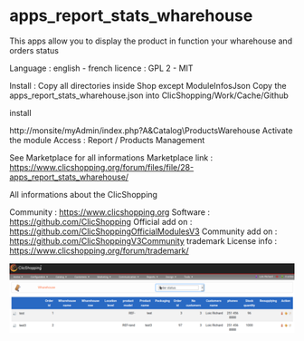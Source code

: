 # apps_report_stats_wharehouse

This apps allow you to display the product in function your wharehouse and orders status

Language : english - french
licence  : GPL 2 - MIT

Install :
Copy all directories inside Shop except ModuleInfosJson
Copy the apps_report_stats_wharehouse.json into ClicShopping/Work/Cache/Github

install 


http://monsite/myAdmin/index.php?A&Catalog\ProductsWarehouse
Activate the module 
Access :  Report / Products Management


See Marketplace for all informations
Marketplace link : https://www.clicshopping.org/forum/files/file/28-apps_report_stats_wharehouse/

 All informations about the ClicShopping

Community : https://www.clicshopping.org
Software : https://github.com/ClicShopping
Official add on : https://github.com/ClicShoppingOfficialModulesV3
Community add on : https://github.com/ClicShoppingV3Community
trademark License info : https://www.clicshopping.org/forum/trademark/ 


![wharehouse](https://github.com/ClicShoppingOfficialModulesV3/apps_report_stats_wharehouse/blob/master/ModuleInfosJson/wharehouse.png)


